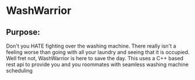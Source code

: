 # WashWarrior
## Purpose:
Don't you HATE fighting over the washing machine. There really isn't a feeling worse than going with all your laundry
and seeing that it is occupied. Well fret not, WashWarrior is here to save the day. This uses a C++ based rest api to provide you and you roommates with seamless washing machine scheduling

